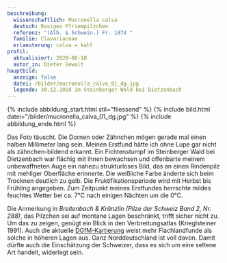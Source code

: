 ```yaml
---
beschreibung:
  wissenschaftlich: Mucronella calva
  deutsch: Rasiges Pfriempilzchen
  referenz: "(Alb. & Schwein.) Fr. 1874 "
  familie: Clavariaceae
  erlaeuterung: calva = kahl
profil:
  aktualisiert: 2020-08-10
  autor_in: Dieter Gewalt
hauptbild:
  anzeige: false
  datei: /bilder/mucronella_calva_01_dg.jpg
  legende: 30.12.2018 im Steinberger Wald bei Dietzenbach
---
```

{% include abbildung_start.html stil="fliessend" %}
{% include bild.html datei="/bilder/mucronella_calva_01_dg.jpg" %}
{% include abbildung_ende.html %}

Das Foto täuscht. Die Dornen oder Zähnchen mögen gerade mal einen halben Millimeter lang sein. Meinen Erstfund hätte ich ohne Lupe gar nicht als zähnchen-bildend erkannt. Ein Fichtenstumpf im Steinberger Wald bei Dietzenbach war flächig mit ihnen bewachsen und offenbarte meinem unbewaffneten Auge ein nahezu strukturloses Bild, das an einen Rindenpilz mit mehliger Oberfläche erinnerte. Die weißliche Farbe änderte sich beim Trocknen deutlich zu gelb. Die Fruktifikationsperiode wird mit Herbst bis Frühling angegeben. Zum Zeitpunkt meines Erstfundes herrschte mildes feuchtes Wetter bei ca. 7°C nach einigen Nächten um die 0°C.

Die Anmerkung in *Breitenbach & Kränzlin (Pilze der Schweiz Band 2, Nr. 288)*, das Pilzchen sei auf montane Lagen beschränkt, trifft sicher nicht zu. Um das zu zeigen, genügt ein Blick in den Verbreitungsatlas (Krieglsteiner 1991). Auch die aktuelle [DGfM-Kartierung](http://www.pilze-deutschland.de/organismen/mucronella-calva-alb-schwein-fr-1874-1) weist mehr Flachlandfunde als solche in höheren Lagen aus. Ganz Norddeutschland ist voll davon. Damit dürfte auch die Einschätzung der Schweizer, dass es sich um eine seltene Art handelt, widerlegt sein.